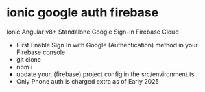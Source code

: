 # ionic google auth firebase
Ionic Angular v8+ Standalone Google Sign-In  Firebase Cloud
- First Enable Sign In with Google (Authentication) method in your Firebase console
- git clone
- npm i
- update your, (firebase) project config in the src/environment.ts
- Only Phone auth is charged extra as of Early 2025
